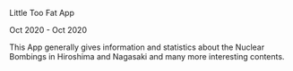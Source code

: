 
Little Too Fat App

Oct 2020 - Oct 2020

This App generally gives information and statistics about the Nuclear Bombings in Hiroshima and Nagasaki and many more interesting contents.
